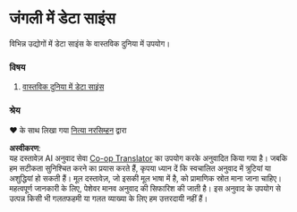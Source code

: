 <!--
CO_OP_TRANSLATOR_METADATA:
{
  "original_hash": "07faf02ff163e609edf0b0308dc5d4e6",
  "translation_date": "2025-08-24T21:45:48+00:00",
  "source_file": "6-Data-Science-In-Wild/README.md",
  "language_code": "hi"
}
-->
# जंगली में डेटा साइंस

विभिन्न उद्योगों में डेटा साइंस के वास्तविक दुनिया में उपयोग।

### विषय

1. [वास्तविक दुनिया में डेटा साइंस](20-Real-World-Examples/README.md)

### श्रेय

❤️ के साथ लिखा गया [नित्या नरसिम्हन](https://twitter.com/nitya) द्वारा

**अस्वीकरण**:  
यह दस्तावेज़ AI अनुवाद सेवा [Co-op Translator](https://github.com/Azure/co-op-translator) का उपयोग करके अनुवादित किया गया है। जबकि हम सटीकता सुनिश्चित करने का प्रयास करते हैं, कृपया ध्यान दें कि स्वचालित अनुवाद में त्रुटियां या अशुद्धियां हो सकती हैं। मूल दस्तावेज़, जो इसकी मूल भाषा में है, को प्रामाणिक स्रोत माना जाना चाहिए। महत्वपूर्ण जानकारी के लिए, पेशेवर मानव अनुवाद की सिफारिश की जाती है। इस अनुवाद के उपयोग से उत्पन्न किसी भी गलतफहमी या गलत व्याख्या के लिए हम उत्तरदायी नहीं हैं।